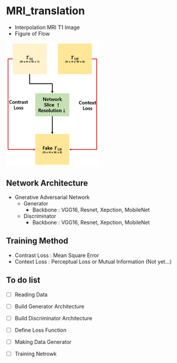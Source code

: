 # MRI_translation

- Interpolation MRI T1 Image
- Figure of Flow

<img src="./figure/Net.png" width=50% height=50%>


## Network Architecture

- Gnerative Adversarial Network
    - Generator
        - Backbone : VGG16, Resnet, Xepction, MobileNet
    - Discriminator
        - Backbone : VGG16, Resnet, Xepction, MobileNet
        
## Training Method
- Contrast Loss : Mean Square Error
- Context Loss  : Perceptual Loss or Mutual Information (Not yet...)

## To do list
- [ ] Reading Data
- [ ] Build Generator Architecture
- [ ] Build Discriminator Architecture
- [ ] Define Loss Function
- [ ] Making Data Generator 
- [ ] Training Netrowk

